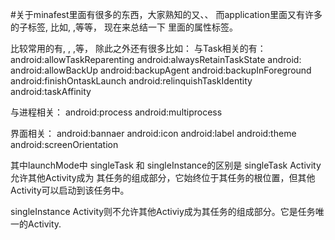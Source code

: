 #关于minafest里面有很多的东西，大家熟知的又<permission>、<application>、<data>
而application里面又有许多的子标签, 比如<activity>, <service>,<broadcast>等等，
现在来总结一下<activity> 里面的属性标签。

比较常用的有<name>, <windowSoftInputMode>, <configChanges>,<launchModel>等，
除此之外还有很多比如：
与Task相关的有：
android:allowTaskReparenting
android:alwaysRetainTaskState
android:
android:allowBackUp
android:backupAgent
android:backupInForeground
android:finishOntaskLaunch
android:relinquishTaskIdentity
android:taskAffinity

与进程相关：
android:process
android:multiprocess

界面相关：
android:bannaer
android:icon
android:label
android:theme
android:screenOrientation

其中launchMode中
singleTask 和 singleInstance的区别是 singleTask Activity 允许其他Activity成为
其任务的组成部分，它始终位于其任务的根位置，但其他Activity可以启动到该任务中。

singleInstance Activity则不允许其他Activiy成为其任务的组成部分。它是任务唯一的Activity.
